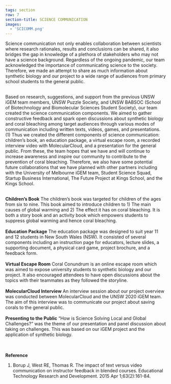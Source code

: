 ```yaml
---
tags: section
row: 7
section-title: SCIENCE COMMUNICATION
images:
  - 'SCICOMM.png'
---
```

Science communication not only enables collaboration between scientists where research rationales, results and conclusions can be shared, it also bridges the gap in knowledge of a plethora of stakeholders who may not have a science background. Regardless of the ongoing pandemic, our team acknowledged the importance of communicating science to the society. Therefore, we made an attempt to share as much information about synthetic biology and our project to a wide range of audiences from primary school students to the general public.<br><br>

Based on research, suggestions, and support from the previous UNSW iGEM team members, UNSW Puzzle Society, and UNSW BABSOC (School of Biotechnology and Biomolecular Sciences Student Society), our team created the science communication components. We aimed to gather constructive feedback and spark open discussions about synthetic biology and coral bleaching among target audiences through various modes of communication including written texts, videos, games, and presentations. (1) Thus we created the different components of science communication: children’s book, an education package, a virtual escape room, a recorded interview video with MolecularCloud, and a presentation for the general public. From these, the team hopes that we have and will continue to increase awareness and inspire our community to contribute to the prevention of coral bleaching. Therefore, we also have some potential future collaborations that we have planned with other partners including with the University of Melbourne iGEM team, Student Science Squad, Startup Business International, The Future Project at Kings School, and the Kings School.<br><br>


**Children’s Book**
The children’s book was targeted for children of the ages from six to nine. This book aimed to introduce children to 1) The main causes of global warming and 2) The effect it has on coral bleaching. It is both a story book and an activity book which empowers students to suppress global warming and hence coral bleaching.
<br><br>
**Education Package**
The education package was designed to suit year 11 and 12 students in New South Wales (NSW). It consisted of several components including an instruction page for educators, lecture slides, a supporting document, a physical card game, project brochure, and a feedback form.
<br><br>
**Virtual Escape Room**
Coral Conundrum is an online escape room which was aimed to expose university students to synthetic biology and our project. It also encouraged attendees to have open discussions about the topics with their teammates as they followed the storyline.
<br><br>
**MolecularCloud Interview**
An interview session about our project overview was conducted between MolecularCloud and the UNSW 2020 iGEM team. The aim of this interview was to communicate our project about saving corals to the general public.
<br><br>
**Presenting to the Public**
“How is Science Solving Local and Global Challenges?” was the theme of our presentation and panel discussion about taking on challenges. This was based on our iGEM project and the application of synthetic biology.

<br><br>
**Reference**
1. Borup J, West RE, Thomas R. The impact of text versus video communication on instructor feedback in blended courses. Educational Technology Research and Development. 2015 Apr 1;63(2):161-84.
